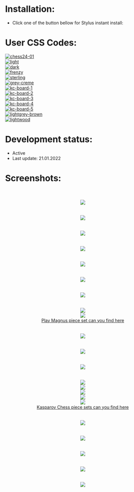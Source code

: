 # Installation:
 - Click one of the button bellow for Stylus instant install:

# User CSS Codes:
[![chess24-01](https://img.shields.io/badge/Instant%20install%20-%20chess24--01-CBE5E4.svg?style=popout&logoColor=000000&labelColor=B58863&logo=lichess)](https://raw.githubusercontent.com/MyCodeIsntWorking/Lichess.org/main/Stylus/Boards/sources/chess24-01.user.css)<br>
[![light](https://img.shields.io/badge/Instant%20install%20-%20light-EDEBE9.svg?style=popout&logoColor=000000&labelColor=B58863&logo=lichess)](https://raw.githubusercontent.com/MyCodeIsntWorking/Lichess.org/main/Stylus/Boards/sources/light.user.css)<br>
[![dark](https://img.shields.io/badge/Instant%20install%20-%20dark-54524E.svg?style=popout&logoColor=000000&labelColor=B58863&logo=lichess)](https://raw.githubusercontent.com/MyCodeIsntWorking/Lichess.org/main/Stylus/Boards/sources/dark.user.css)<br>
[![frenzy](https://img.shields.io/badge/Instant%20install%20-%20frenzy-54C688.svg?style=popout&logoColor=000000&labelColor=B58863&logo=lichess)](https://raw.githubusercontent.com/MyCodeIsntWorking/Lichess.org/main/Stylus/Boards/sources/frenzy.user.css)<br>
[![sterling](https://img.shields.io/badge/Instant%20install%20-%20sterling-888888.svg?style=popout&logoColor=000000&labelColor=B58863&logo=lichess)](https://raw.githubusercontent.com/MyCodeIsntWorking/Lichess.org/main/Stylus/Boards/sources/sterling.user.css)<br>
[![grey-creme](https://img.shields.io/badge/Instant%20install%20-%20grey--creme-E7E3D1.svg?style=popout&logoColor=000000&labelColor=B58863&logo=lichess)](https://raw.githubusercontent.com/MyCodeIsntWorking/Lichess.org/main/Stylus/Boards/sources/grey-creme.user.css)<br>
[![kc-board-1](https://img.shields.io/badge/Instant%20install%20-%20kasparov--chess%20--%20Board%201-3F5B6A.svg?style=popout&logoColor=000000&labelColor=B58863&logo=lichess)](https://raw.githubusercontent.com/MyCodeIsntWorking/Lichess.org/main/Stylus/Boards/sources/kc-board-1.user.css)<br>
[![kc-board-2](https://img.shields.io/badge/Instant%20install%20-%20kasparov--chess%20--%20Board%202-9FB4C1.svg?style=popout&logoColor=000000&labelColor=B58863&logo=lichess)](https://raw.githubusercontent.com/MyCodeIsntWorking/Lichess.org/main/Stylus/Boards/sources/kc-board-2.user.css)<br>
[![kc-board-3](https://img.shields.io/badge/Instant%20install%20-%20kasparov--chess%20--%20Board%203-DDAF78.svg?style=popout&logoColor=000000&labelColor=B58863&logo=lichess)](https://raw.githubusercontent.com/MyCodeIsntWorking/Lichess.org/main/Stylus/Boards/sources/kc-board-3.user.css)<br>
[![kc-board-4](https://img.shields.io/badge/Instant%20install%20-%20kasparov--chess%20--%20Board%204-694F34.svg?style=popout&logoColor=000000&labelColor=B58863&logo=lichess)](https://raw.githubusercontent.com/MyCodeIsntWorking/Lichess.org/main/Stylus/Boards/sources/kc-board-4.user.css)<br>
[![kc-board-5](https://img.shields.io/badge/Instant%20install%20-%20kasparov--chess%20--%20Board%205-6E845B.svg?style=popout&logoColor=000000&labelColor=B58863&logo=lichess)](https://raw.githubusercontent.com/MyCodeIsntWorking/Lichess.org/main/Stylus/Boards/sources/kc-board-5.user.css)<br>
[![lightgrey-brown](https://img.shields.io/badge/Instant%20install%20-%20lightgrey--brown-7D6451.svg?style=popout&logoColor=000000&labelColor=B58863&logo=lichess)](https://raw.githubusercontent.com/MyCodeIsntWorking/Lichess.org/main/Stylus/Boards/sources/lightgrey-brown.user.css)<br>
[![lightwood](https://img.shields.io/badge/Instant%20install%20-%20lightwood-DDD6C5.svg?style=popout&logoColor=000000&labelColor=B58863&logo=lichess)](https://raw.githubusercontent.com/MyCodeIsntWorking/Lichess.org/main/Stylus/Boards/sources/lightwood.user.css)<br>

# Development status:
 - Active
 - Last update: 21.01.2022

# Screenshots:
<p align="center">
 <br><br>
<image src="https://raw.githubusercontent.com/MyCodeIsntWorking/Lichess.org/main/Stylus/Pieces/sources/screenshots/seperator.png"><br><br><br>
<image src="https://raw.githubusercontent.com/MyCodeIsntWorking/Lichess.org/main/Stylus/Boards/sources/screenshots/chess24-01.png"><br><br><br>
<image src="https://raw.githubusercontent.com/MyCodeIsntWorking/Lichess.org/main/Stylus/Pieces/sources/screenshots/seperator.png"><br><br><br>
<image src="https://raw.githubusercontent.com/MyCodeIsntWorking/Lichess.org/main/Stylus/Boards/sources/screenshots/light.png"><br><br><br>
<image src="https://raw.githubusercontent.com/MyCodeIsntWorking/Lichess.org/main/Stylus/Pieces/sources/screenshots/seperator.png"><br><br><br>
<image src="https://raw.githubusercontent.com/MyCodeIsntWorking/Lichess.org/main/Stylus/Boards/sources/screenshots/dark.png"><br><br><br>
<image src="https://raw.githubusercontent.com/MyCodeIsntWorking/Lichess.org/main/Stylus/Pieces/sources/screenshots/seperator.png"><br><br><br>
<image src="https://raw.githubusercontent.com/MyCodeIsntWorking/Lichess.org/main/Stylus/Boards/sources/screenshots/frenzy.png"><br>
<image src="https://raw.githubusercontent.com/MyCodeIsntWorking/Lichess.org/main/Stylus/Boards/sources/screenshots/sterling.png"><br>
<a href="https://github.com/MyCodeIsntWorking/Lichess.org/tree/main/Stylus/Pieces">Play Magnus piece set can you find here</a><br><br><br>
<image src="https://raw.githubusercontent.com/MyCodeIsntWorking/Lichess.org/main/Stylus/Pieces/sources/screenshots/seperator.png"><br><br><br>
<image src="https://raw.githubusercontent.com/MyCodeIsntWorking/Lichess.org/main/Stylus/Boards/sources/screenshots/grey-creme.png"><br><br><br>
<image src="https://raw.githubusercontent.com/MyCodeIsntWorking/Lichess.org/main/Stylus/Pieces/sources/screenshots/seperator.png"><br><br><br>
<image src="https://raw.githubusercontent.com/MyCodeIsntWorking/Lichess.org/main/Stylus/Boards/sources/screenshots/kc-board-1.png"><br>
<image src="https://raw.githubusercontent.com/MyCodeIsntWorking/Lichess.org/main/Stylus/Boards/sources/screenshots/kc-board-2.png"><br>
<image src="https://raw.githubusercontent.com/MyCodeIsntWorking/Lichess.org/main/Stylus/Boards/sources/screenshots/kc-board-3.png"><br>
<image src="https://raw.githubusercontent.com/MyCodeIsntWorking/Lichess.org/main/Stylus/Boards/sources/screenshots/kc-board-4.png"><br>
<image src="https://raw.githubusercontent.com/MyCodeIsntWorking/Lichess.org/main/Stylus/Boards/sources/screenshots/kc-board-5.png"><br>
<a href="https://github.com/MyCodeIsntWorking/Lichess.org/tree/main/Stylus/Pieces">Kasparov Chess piece sets can you find here</a><br><br><br>
<image src="https://raw.githubusercontent.com/MyCodeIsntWorking/Lichess.org/main/Stylus/Pieces/sources/screenshots/seperator.png"><br><br><br>
<image src="https://raw.githubusercontent.com/MyCodeIsntWorking/Lichess.org/main/Stylus/Boards/sources/screenshots/lightgrey-brown.png"><br><br><br>
<image src="https://raw.githubusercontent.com/MyCodeIsntWorking/Lichess.org/main/Stylus/Pieces/sources/screenshots/seperator.png"><br><br><br>
<image src="https://raw.githubusercontent.com/MyCodeIsntWorking/Lichess.org/main/Stylus/Boards/sources/screenshots/lightwood.png"><br><br><br>
<image src="https://raw.githubusercontent.com/MyCodeIsntWorking/Lichess.org/main/Stylus/Pieces/sources/screenshots/seperator.png"><br><br><br>
</p>

